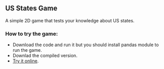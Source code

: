 ## US States Game

A simple 2D game that tests your knowledge about US states.

### How to try the game:

- Download the code and run it but you should install pandas module to run the game.
- Downlad the compiled version.
- [Try it online](https://replit.com/@AhmedKhaled241/US-States-Game#main.py).

